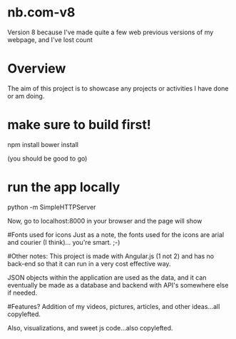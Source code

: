 # nb.com-v8
Version 8 because I've made quite a few web previous versions of my webpage, and I've lost count


# Overview
The aim of this project is to showcase any projects or activities I have done or am doing.


# make sure to build first!
npm install
bower install

(you should be good to go)

# run the app locally
python -m SimpleHTTPServer

Now, go to localhost:8000 in your browser and the page will show

#Fonts used for icons
Just as a note, the fonts used for the icons are arial and courier (I think)... you're smart. ;-)

#Other notes:
This project is made with Angular.js (1 not 2) and has no back-end so that it can run in a very cost effective way.

JSON objects within the application are used as the data, and it can eventually be made as a database and backend with API's somewhere else if needed.

#Features?
Addition of my videos, pictures, articles, and other ideas...all copylefted.

Also, visualizations, and sweet js code...also copylefted.
